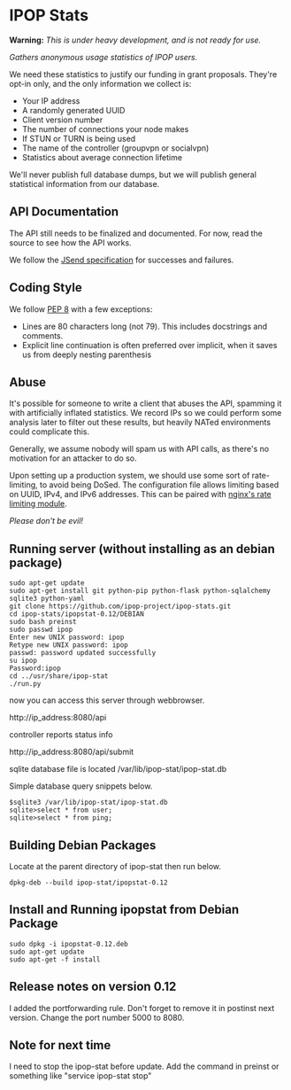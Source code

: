 IPOP Stats
==========

**Warning:** *This is under heavy development, and is not ready for use.*

*Gathers anonymous usage statistics of IPOP users.*

We need these statistics to justify our funding in grant proposals. They're
opt-in only, and the only information we collect is:

-   Your IP address
-   A randomly generated UUID
-   Client version number
-   The number of connections your node makes
-   If STUN or TURN is being used
-   The name of the controller (groupvpn or socialvpn)
-   Statistics about average connection lifetime

We'll never publish full database dumps, but we will publish general statistical
information from our database.

API Documentation
-----------------

The API still needs to be finalized and documented. For now, read the source to
see how the API works.

We follow the [JSend specification] for successes and failures.

[JSend specification]: http://labs.omniti.com/labs/jsend



Coding Style
------------

We follow [PEP 8] with a few exceptions:

-   Lines are 80 characters long (not 79). This includes docstrings and
    comments.
-   Explicit line continuation is often preferred over implicit, when it saves
    us from deeply nesting parenthesis

[PEP 8]: http://www.python.org/dev/peps/pep-0008/

Abuse
-----

It's possible for someone to write a client that abuses the API, spamming it
with artificially inflated statistics. We record IPs so we could perform some
analysis later to filter out these results, but heavily NATed environments could
complicate this.

Generally, we assume nobody will spam us with API calls, as there's no
motivation for an attacker to do so.

Upon setting up a production system, we should use some sort of rate-limiting,
to avoid being DoSed. The configuration file allows limiting based on UUID,
IPv4, and IPv6 addresses. This can be paired with [nginx's rate limiting
module][nginx limit req].

*Please don't be evil!*

Running server (without installing as an debian package)
--------------
```
sudo apt-get update
sudo apt-get install git python-pip python-flask python-sqlalchemy sqlite3 python-yaml
git clone https://github.com/ipop-project/ipop-stats.git
cd ipop-stats/ipopstat-0.12/DEBIAN
sudo bash preinst
sudo passwd ipop
Enter new UNIX password: ipop
Retype new UNIX password: ipop
passwd: password updated successfully
su ipop
Password:ipop
cd ../usr/share/ipop-stat
./run.py
```

now you can access this server through webbrowser. 

http://ip_address:8080/api

controller reports status info 

http://ip_address:8080/api/submit

sqlite database file is located /var/lib/ipop-stat/ipop-stat.db

Simple database query snippets below. 
```
$sqlite3 /var/lib/ipop-stat/ipop-stat.db
sqlite>select * from user;
sqlite>select * from ping;
```

Building Debian Packages
------------------------


Locate at the parent directory of ipop-stat then run below.

```
dpkg-deb --build ipop-stat/ipopstat-0.12
```



Install and Running ipopstat from Debian Package
------------------------------------------------

```
sudo dpkg -i ipopstat-0.12.deb
sudo apt-get update
sudo apt-get -f install 
```


Release notes on version 0.12
------------------------------------------------
I added the portforwarding rule. Don't forget to remove it in postinst next version.
Change the port number 5000 to 8080.

Note for next time
------------------------------------------------
I need to stop the ipop-stat before update. 
Add the command in preinst or something like "service ipop-stat stop"




[nginx limit req]: http://nginx.org/en/docs/http/ngx_http_limit_req_module.html
